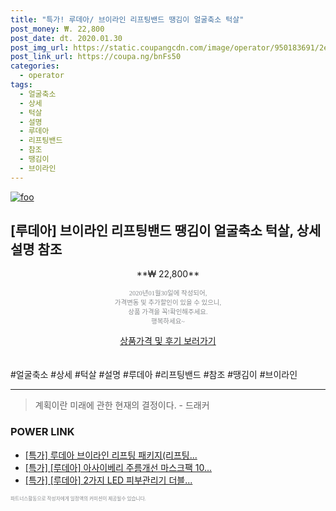 ```yaml
--- 
title: "특가! 루데아/ 브이라인 리프팅밴드 땡김이 얼굴축소 턱살" 
post_money: ₩. 22,800 
post_date: dt. 2020.01.30 
post_img_url: https://static.coupangcdn.com/image/operator/950183691/2e64e583-717c-33a4-aabb-9878f4f68a10.jpg 
post_link_url: https://coupa.ng/bnFs50 
categories: 
  - operator 
tags: 
  - 얼굴축소 
  - 상세 
  - 턱살 
  - 설명 
  - 루데아 
  - 리프팅밴드 
  - 참조 
  - 땡김이 
  - 브이라인 
--- 
```

[![foo](https://static.coupangcdn.com/image/operator/950183691/2e64e583-717c-33a4-aabb-9878f4f68a10.jpg)](https://coupa.ng/bnFs50) 

## [루데아] 브이라인 리프팅밴드 땡김이 얼굴축소 턱살, 상세 설명 참조 
<p style="text-align: center;">**₩ 22,800**</p> 
<p style="text-align: center;"><span style="color: #898c8f; font-family: Georgia,Times,serif; font-size: 0.75em;">2020년01월30일에 작성되어, <br>가격변동 및 추가할인이 있을 수 있으니,<br> 상품 가격을 꼭!확인해주세요.<br>행복하세요~</span> 
</p>	 
<div markdown="0" style="text-align: center;"><a href="https://coupa.ng/bnFs50" class="btn btn--success">상품가격 및 후기 보러가기</a></div> 
<br><br> 
  #얼굴축소 #상세 #턱살 #설명 #루데아 #리프팅밴드 #참조 #땡김이 #브이라인 
<hr> 

> 계획이란 미래에 관한 현재의 결정이다. - 드래커 


### POWER LINK

* <a href="https://blog.naver.com/santokki14/221790610901" target="_blank">[특가] 루데아 브이라인 리프팅 패키지(리프팅...</a>
* <a href="https://blog.naver.com/an0733/221790383010" target="_blank">[특가] [루데아] 아사이베리 주름개선 마스크팩 10...</a>
* <a href="https://blog.naver.com/sakai111/221790270885" target="_blank">[특가] [루데아] 2가지 LED 피부관리기 더블...</a>

<span style="color: #898c8f; font-family: Georgia,Times,serif; font-size: 0.55em;">파트너스활동으로 작성자에게 일정액의 커미션이 제공될수 있습니다.</span> 
